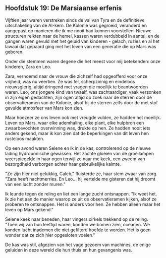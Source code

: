 ## Hoofdstuk 19: De Marsiaanse erfenis

Vijftien jaar waren verstreken sinds de val van Tyra en de definitieve uitschakeling van de AI-kern. De Kolonie was gegroeid, veranderd en aangepast op manieren die ik me nooit had kunnen voorstellen. Nieuwe structuren reikten naar de hemel, kassen waren verdubbeld in aantal, en de gangen waren gevuld met het geluid van kinderen - gelach, ruzies en al het lawaai dat gepaard ging met het leven van een generatie die op Mars was geboren.

Onder die stemmen waren degene die het meest voor mij betekenden: onze kinderen, Zara en Leo.

Zara, vernoemd naar de vrouw die zichzelf had opgeofferd voor onze vrijheid, was nu veertien. Ze was fel, scherpzinnig en eindeloos nieuwsgierig, altijd dringend met vragen die moeilijk te beantwoorden waren. Leo, ons jongere kind van twaalf, was zachtaardiger, vaak verzonken in zijn eigen gedachten, zijn ogen altijd op zoek naar de sterren door de observatieramen van de Kolonie, alsof hij de sterren zelfs door de met stof gevulde atmosfeer van Mars kon zien.

Maar hoezeer ze ons leven ook met vreugde vulden, ze hadden het moeilijk. Leven op Mars, waar elke ademhaling, elke plant, elke hulpbron een zwaarbevochten overwinning was, drukte op hen. Ze hadden nooit iets anders gekend, maar ik kon zien dat de beperkingen van dit leven hen rusteloos maakten.

Op een avond waren Selene en ik in de kas, controlerend op de nieuwe lading hydroponische gewassen. Het zachte gloeien van de groeilampen weerspiegelde in haar ogen terwijl ze naar me keek, een zweem van bezorgdheid verborgen achter haar gebruikelijke kalmte.

"Ze zijn hier niet gelukkig, Caleb," fluisterde ze, haar stem zwaar van zorg. "Zara heeft nachtmerries. En Leo... hij vertelde me gisteren dat hij droomt van een lucht zonder muren."

Ik leunde tegen de reling en liet een lange zucht ontsnappen. "Ik weet het. Ik zie het aan de manier waarop ze uit de observatieramen kijken, alsof ze proberen te ontsnappen. Het is anders voor hen. Ze hebben alleen maar het leven op Mars gekend."

Selene keek naar beneden, haar vingers cirkels trekkend op de reling. "Toen wij van hun leeftijd waren, konden we bomen zien, oceanen. We konden lucht inademen die niet gefilterd hoefde te worden. Het is geen wonder dat ze zich hier opgesloten voelen."

De kas was stil, afgezien van het vage gezoem van machines, de enige geluiden in deze wereld die hun thuis en hun gevangenis was.